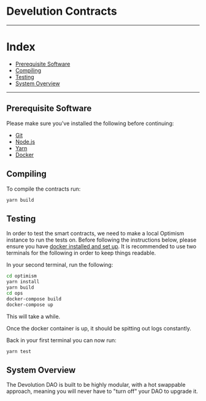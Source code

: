 # Develution Contracts

---

# Index 
* [Prerequisite Software](#prerequisite-software)
* [Compiling](#compiling)
* [Testing](#testing)
* [System Overview](#system-overview)

---

## Prerequisite Software

Please make sure you've installed the following before continuing:

- [Git](https://git-scm.com/book/en/v2/Getting-Started-Installing-Git)
- [Node.js](https://nodejs.org/en/download/)
- [Yarn](https://classic.yarnpkg.com/en/docs/install#mac-stable)
- [Docker](https://docs.docker.com/engine/install/)

## Compiling 

To compile the contracts run:
```
yarn build
```

## Testing

In order to test the smart contracts, we need to make a local Optimism instance to run the tests on. Before following the instructions below, please ensure you have [docker installed and set up](https://docs.docker.com/engine/install/). It is recommended to use two terminals for the following in order to keep things readable. 

In your second terminal, run the following:
```sh
cd optimism
yarn install
yarn build
cd ops
docker-compose build
docker-compose up
```

This will take a while. 

Once the docker container is up, it should be spitting out logs constantly. 

Back in your first terminal you can now run:
```
yarn test
```

## System Overview

The Devolution DAO is built to be highly modular, with a hot swappable approach, meaning you will never have to "turn off" your DAO to upgrade it.

